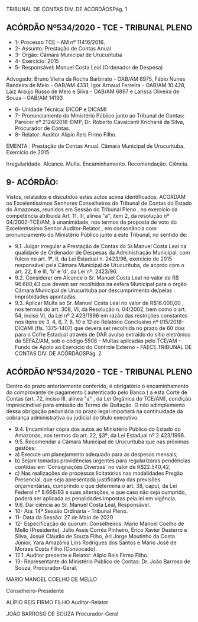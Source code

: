 TRIBUNAL DE CONTAS DIV. DE ACÓRDÃOSPág. 1

## ACÓRDÃO Nº534/2020 - TCE - TRIBUNAL PLENO

- 1- Processo TCE - AM nº 11416/2016.
- 2- Assunto: Prestação de Contas Anual
- 3- Órgão: Câmara Municipal de Urucurituba
- 4- Exercício: 2015
- 5- Responsável: Manuel Costa Leal (Ordenador de Despesa)

Advogado: Bruno Vieira da Rocha Barbirato - OAB/AM 6975, Fábio Nunes Bandeira de Melo - OAB/AM 4331, Igor Arnaud Ferreira - OAB/AM 10.428, Laiz Araújo Russo de Melo e Silva - OAB/AM 6897 e Larissa Oliveira de Souza - OAB/AM 14193

- 6- Unidade Técnica: DICOP e DICAMI
- 7- Pronunciamento  do  Ministério  Público  junto  ao  Tribunal  de  Contas: Parecer  nº 2124/2018-DMP, Dr. Roberto Cavalcanti Krichanã da Silva, Procurador de Contas.
- 8- Relator: Auditor Alípio Reis Firmo Filho.

EMENTA : Prestação  de  Contas  Anual. Câmara Municipal de Urucurituba. Exercício de 2015.

Irregularidade. Alcance. Multa. Encaminhamento. Recomendação. Ciência.

## 9- ACÓRDÃO:

Vistos, relatados e discutidos estes autos acima identificados, ACORDAM os Excelentíssimos Senhores Conselheiros do Tribunal de Contas do Estado do Amazonas, reunidos em Sessão do Tribunal Pleno , no exercício da competência atribuída Art. 11, III, alínea  "a",  item  2,  da  resolução  nº  04/2002-TCE/AM, à  unanimidade, nos  termos  da proposta  de  voto  do  Excelentíssimo  Senhor  Auditor-Relator , em  consonância com pronunciamento do Ministério Público junto a este Tribunal, no sentido de:

- 9.1. Julgar  irregular a  Prestação  de  Contas  do  Sr.Manuel  Costa  Leal na qualidade de Ordenador de Despesas da Administração Municipal, com fulcro no art. 1º, II, da Lei Estadual n. 2423/96, exercício de 2015 responsável pela Câmara Municipal de Urucurituba, de acordo com o art. 22, II e III, 'b' e 'd', da Lei nº. 2423/96.
- 9.2. Considerar  em  Alcance o  Sr.  Manuel  Costa  Leal  no  valor  de R$ 96.680,43 que devem ser recolhidos na esfera Municipal para o órgão Câmara Municipal de Urucurituba por descumprimento de/pelas improbidades apontadas.
- 9.3. Aplicar Multa ao  Sr.  Manuel Costa Leal no valor de R$18.000,00 ,  nos termos do art. 308, VI, da Resolução n. 04/2002, bem como o art. 54, inciso VI, da Lei nº 2.423/1996 em razão das restrições constantes nos itens de 3, 4, 6, 7, 8, 10 e 12 do Relatório Conclusivo nº 015/2018-DICAMI (fls. 1375-1407) que deverá ser recolhida no prazo de 60 dias para o Cofre Estadual através de DAR  avulso extraído do sítio eletrônico da SEFAZ/AM, sob o código 5508 - Multas aplicadas pelo TCE/AM - Fundo de Apoio ao Exercício do Controle Externo - FAECE.TRIBUNAL DE CONTAS DIV. DE ACÓRDÃOSPág. 2

## ACÓRDÃO Nº534/2020 - TCE - TRIBUNAL PLENO

Dentro do prazo anteriormente conferido, é obrigatório o encaminhamento do comprovante de pagamento ( autenticado pelo Banco ) a esta Corte de Contas  (art.  72,  inciso  III,  alínea  "a"  ,  da  Lei  Orgânica  do  TCE/AM), condição  imprescindível  para  emissão  do  Termo  de  Quitação.  O  não adimplemento dessa obrigação  pecuniária  no  prazo  legal  importará  na continuidade da cobrança administrativa ou judicial do título executivo.

- 9.4. Encaminhar cópia  dos  autos  ao  Ministério  Público  do  Estado  do Amazonas, nos termos do art. 22, §3º, da Lei Estadual nº 2.423/1996.
- 9.5. Recomendar a Câmara  Municipal  de  Urucurituba que  nas  próximas gestões:
- a) Execute um planejamento adequado para as despesas mensais;
- b) Sejam tomadas providências urgentes para regularizaras pendências contidas em 'Consignações Diversas' no valor de R$22.540,42;
- c) Nas  realizações  de  processos  licitatórios  nas  modalidades  Pregão Presencial, que seja apresentada justificativa das previsões orçamentárias, cumprindo o que determina o art. 38, caput, da Lei Federal nº 8.666/93 e suas alterações, e que caso não seja cumprido, poderá ser aplicada as penalidades impostas pela lei em vigência.
- 9.6. Dar ciência ao Sr. Manuel Costa Leal, Responsável.
- 10-  Ata: 14ª Sessão Ordinária - Tribunal Pleno.
- 11-  Data da Sessão: 27 de Maio de 2020
- 12-  Especificação do quorum: Conselheiros: Mario Manoel Coelho de Mello (Presidente), Júlio Assis Corrêa Pinheiro, Érico Xavier Desterro e Silva, Josué Cláudio de Souza Filho, Ari Jorge Moutinho da Costa Júnior, Yara Amazônia Lins Rodrigues dos Santos e Mário José de Moraes Costa Filho (Convocado).
- 12.1. Auditor presente e Relator: Alípio Reis Firmo Filho.
- 13-  Representante  do  Ministério  Público  de  Contas: Dr. João  Barroso  de  Souza, Procurador-Geral.

MARIO MANOEL COELHO DE MELLO

Conselheiro-Presidente

ALÍPIO REIS FIRMO FILHO Auditor-Relator

JOÃO BARROSO DE SOUZA Procurador-Geral